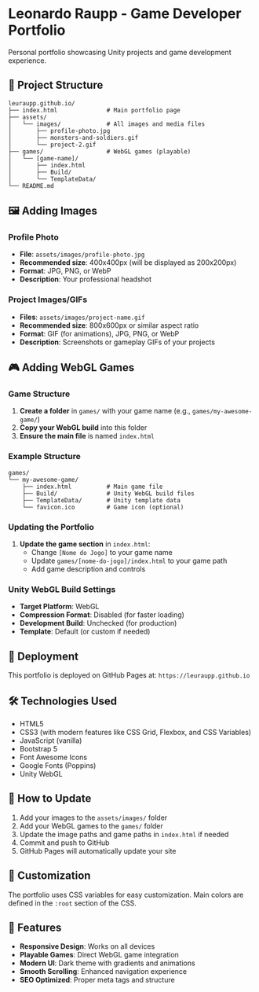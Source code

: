 # Leonardo Raupp - Game Developer Portfolio

Personal portfolio showcasing Unity projects and game development experience.

## 📁 Project Structure

```
leuraupp.github.io/
├── index.html              # Main portfolio page
├── assets/
│   └── images/             # All images and media files
│       ├── profile-photo.jpg
│       ├── monsters-and-soldiers.gif
│       └── project-2.gif
├── games/                  # WebGL games (playable)
│   └── [game-name]/
│       ├── index.html
│       ├── Build/
│       └── TemplateData/
└── README.md
```

## 🖼️ Adding Images

### Profile Photo
- **File**: `assets/images/profile-photo.jpg`
- **Recommended size**: 400x400px (will be displayed as 200x200px)
- **Format**: JPG, PNG, or WebP
- **Description**: Your professional headshot

### Project Images/GIFs
- **Files**: `assets/images/project-name.gif`
- **Recommended size**: 800x600px or similar aspect ratio
- **Format**: GIF (for animations), JPG, PNG, or WebP
- **Description**: Screenshots or gameplay GIFs of your projects

## 🎮 Adding WebGL Games

### Game Structure
1. **Create a folder** in `games/` with your game name (e.g., `games/my-awesome-game/`)
2. **Copy your WebGL build** into this folder
3. **Ensure the main file** is named `index.html`

### Example Structure
```
games/
└── my-awesome-game/
    ├── index.html          # Main game file
    ├── Build/              # Unity WebGL build files
    ├── TemplateData/       # Unity template data
    └── favicon.ico         # Game icon (optional)
```

### Updating the Portfolio
1. **Update the game section** in `index.html`:
   - Change `[Nome do Jogo]` to your game name
   - Update `games/[nome-do-jogo]/index.html` to your game path
   - Add game description and controls

### Unity WebGL Build Settings
- **Target Platform**: WebGL
- **Compression Format**: Disabled (for faster loading)
- **Development Build**: Unchecked (for production)
- **Template**: Default (or custom if needed)

## 🚀 Deployment

This portfolio is deployed on GitHub Pages at: `https://leuraupp.github.io`

## 🛠️ Technologies Used

- HTML5
- CSS3 (with modern features like CSS Grid, Flexbox, and CSS Variables)
- JavaScript (vanilla)
- Bootstrap 5
- Font Awesome Icons
- Google Fonts (Poppins)
- Unity WebGL

## 📝 How to Update

1. Add your images to the `assets/images/` folder
2. Add your WebGL games to the `games/` folder
3. Update the image paths and game paths in `index.html` if needed
4. Commit and push to GitHub
5. GitHub Pages will automatically update your site

## 🎨 Customization

The portfolio uses CSS variables for easy customization. Main colors are defined in the `:root` section of the CSS.

## 🎯 Features

- **Responsive Design**: Works on all devices
- **Playable Games**: Direct WebGL game integration
- **Modern UI**: Dark theme with gradients and animations
- **Smooth Scrolling**: Enhanced navigation experience
- **SEO Optimized**: Proper meta tags and structure 